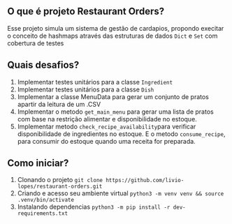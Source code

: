 ## O que é projeto Restaurant Orders?
Esse projeto simula um sistema de gestão de cardapios, propondo execitar o conceito de hashmaps através das estruturas de dados `Dict` e `Set` com cobertura de testes
## Quais desafios?
1. Implementar testes unitários para a classe `Ingredient`
2. Implementar testes unitários para a classe `Dish`
3. Implementar a classe MenuData para gerar um conjunto de pratos apartir da leitura de um .CSV
4. Implementar o metodo `get_main_menu` para gerar uma lista de pratos com base na restrição alimentar e disponibilidade no estoque.
5. Implementar metodo `check_recipe_availability`para verificar disponibilidade de ingredientes no estoque. E o metodo `consume_recipe`, para consumir do estoque quando uma receita for preparada.
## Como iniciar?
1. Clonando o projeto `git clone https://github.com/livio-lopes/restaurant-orders.git`
2. Criando e acesso seu ambiente virtual `python3 -m venv venv && source .venv/bin/activate`
3. Instalando dependencias `python3 -m pip install -r dev-requirements.txt`
